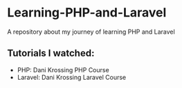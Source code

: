 # Learning-PHP-and-Laravel
A repository about my journey of learning PHP and Laravel

## Tutorials I watched: 
* PHP: Dani Krossing PHP Course
* Laravel: Dani Krossing Laravel Course
